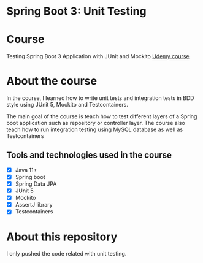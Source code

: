 # Spring Boot 3: Unit Testing

# Course
Testing Spring Boot 3 Application with JUnit and Mockito <a href="https://www.udemy.com/course/testing-spring-boot-application-with-junit-and-mockito/">Udemy course</a>

# About the course
In the course, I learned how to write unit tests and integration tests in BDD style using JUnit 5, Mockito and Testcontainers.

The main goal of the course is teach how to test different layers of a Spring boot application such as repository or controller layer. The course also teach how to run integration testing using MySQL database as well as Testcontainers

## Tools and technologies used in the course
- [x] Java 11+
- [x] Spring boot
- [x] Spring Data JPA
- [x] JUnit 5
- [x] Mockito
- [x] AssertJ library
- [x] Testcontainers

# About this repository
I only pushed the code related with unit testing.
